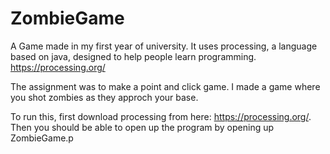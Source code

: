 # ZombieGame
A Game  made in my first year of university. It uses processing, a language based on java, designed to help people learn programming.
https://processing.org/

The assignment was to make a point and click game. I made a game where you shot zombies as they approch your base.

To run this, first download processing from here: https://processing.org/. Then you should be able to open up the program by opening up ZombieGame.p
